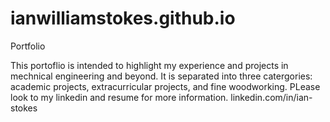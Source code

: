 # ianwilliamstokes.github.io
Portfolio

This portoflio is intended to highlight my experience and projects in mechnical engineering and beyond. It is separated into three catergories: academic projects, extracurricular projects, and fine woodworking. PLease look to my linkedin and resume for more information.
linkedin.com/in/ian-stokes
